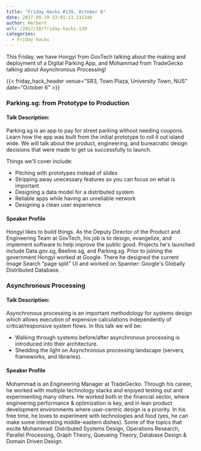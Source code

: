 ```yaml
---
title: "Friday Hacks #139, October 6"
date: 2017-09-29 23:01:13.231346
author: Herbert
url: /2017/10/friday-hacks-139
categories:
  - Friday Hacks
---
```


This Friday, we have Hongyi from GovTech talking about the making and deployment of a Digital Parking App, and Mohammad from TradeGecko talking about Asynchronous Processing!

{{< friday_hack_header venue="SR3, Town Plaza, University Town, NUS" date="October 6" >}}

### Parking.sg: from Prototype to Production

#### Talk Description:

Parking.sg is an app to pay for street parking without needing coupons. Learn how the app was built from the initial prototype to roll it out island wide. We will talk about the product, engineering, and bureacratic design decisions that were made to get us successfully to launch.

Things we'll cover include:

- Pitching with prototypes instead of slides
- Stripping away unecessary features so you can focus on what is important
- Designing a data model for a distributed system
- Reliable apps while having an unreliable network
- Designing a clean user experience

#### Speaker Profile

Hongyi likes to build things. As the Deputy Director of the Product and Engineering Team at GovTech, his job is to design, evangelize, and implement software to help improve the public good. Projects he's launched include Data.gov.sg, Beeline.sg, and Parking.sg. Prior to joining the government Hongyi worked at Google. There he designed the current Image Search "page split" UI and worked on Spanner: Google's Globally Distributed Database.

### Asynchronous Processing

#### Talk Description:

Asynchronous processing is an important methodology for systems design which allows execution of expensive calculations independently of critical/responsive system flows. In this talk we will be:

- Walking through systems before/after asynchronous processing is introduced into their architecture.
- Shedding the light on Asynchronous processing landscape (servers, frameworks, and libraries).

#### Speaker Profile

Mohammad is an Engineering Manager at TradeGecko. Through his career, he worked with multiple technology stacks and enjoyed testing out and experimenting many others. He worked both in the financial sector, where engineering performance & optimization is key, and in lean product development environments where user-centric design is a priority. In his free time, he loves to experiment with technologies and food (yes, he can make some interesting middle-eastern dishes). Some of the topics that excite Mohammad: Distributed Systems Design, Operations Research, Parallel Processing, Graph Theory, Queueing Theory, Database Design & Domain Driven Design.
